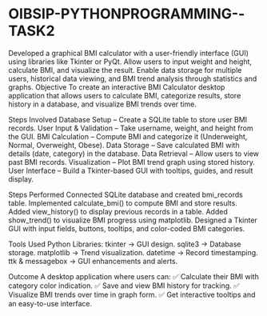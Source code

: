 # OIBSIP-PYTHONPROGRAMMING--TASK2
Developed a graphical BMI calculator with a user-friendly interface (GUI) using libraries like Tkinter or PyQt. Allow users to input weight and height, calculate BMI, and visualize the result. Enable data storage for multiple users, historical data viewing, and BMI trend analysis through statistics and graphs.
Objective
To create an interactive BMI Calculator desktop application that allows users to calculate BMI, categorize results, store history in a database, and visualize BMI trends over time.

Steps Involved
Database Setup – Create a SQLite table to store user BMI records.
User Input & Validation – Take username, weight, and height from the GUI.
BMI Calculation – Compute BMI and categorize it (Underweight, Normal, Overweight, Obese).
Data Storage – Save calculated BMI with details (date, category) in the database.
Data Retrieval – Allow users to view past BMI records.
Visualization – Plot BMI trend graph using stored history.
User Interface – Build a Tkinter-based GUI with tooltips, guides, and result display.

Steps Performed
Connected SQLite database and created bmi_records table.
Implemented calculate_bmi() to compute BMI and store results.
Added view_history() to display previous records in a table.
Added show_trend() to visualize BMI progress using matplotlib.
Designed a Tkinter GUI with input fields, buttons, tooltips, and color-coded BMI categories.

Tools Used
Python Libraries:
tkinter → GUI design.
sqlite3 → Database storage.
matplotlib → Trend visualization.
datetime → Record timestamping.
ttk & messagebox → GUI enhancements and alerts.

Outcome
A desktop application where users can:
✅ Calculate their BMI with category color indication.
✅ Save and view BMI history for tracking.
✅ Visualize BMI trends over time in graph form.
✅ Get interactive tooltips and an easy-to-use interface.

